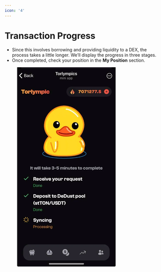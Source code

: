 ```yaml
---
icon: '4'
---
```


# Transaction Progress

* Since this involves borrowing and providing liquidity to a DEX, the process takes a little longer. We’ll display the progress in three stages.&#x20;
* Once completed, check your position in the **My Position** section.

<figure><img src="../../.gitbook/assets/image (24).png" alt="" width="317"><figcaption></figcaption></figure>
